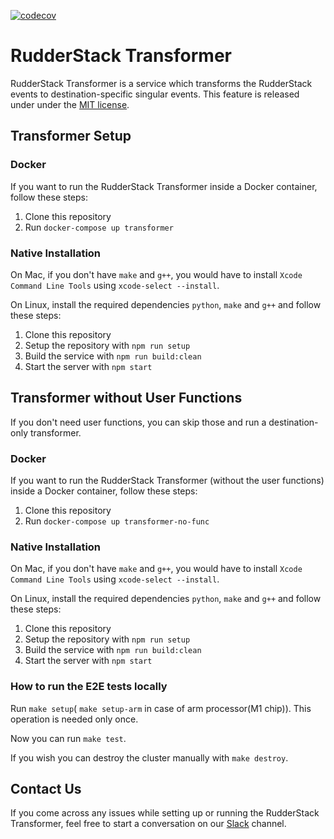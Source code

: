 [![codecov](https://codecov.io/gh/rudderlabs/rudder-transformer/branch/develop/graph/badge.svg?token=G24OON85SB)](https://codecov.io/gh/rudderlabs/rudder-transformer)

# RudderStack Transformer
RudderStack Transformer is a service which transforms the RudderStack events to destination-specific singular events. This feature is released under
under the [MIT license](https://github.com/rudderlabs/rudder-transformer/blob/main/LICENSE.md).

## Transformer Setup

### Docker

If you want to run the RudderStack Transformer inside a Docker container, follow these steps:

1. Clone this repository
2. Run `docker-compose up transformer`

### Native Installation

On Mac, if you don't have `make` and `g++`, you would have to install `Xcode Command Line Tools` using `xcode-select --install`.

On Linux, install the required dependencies `python`, `make` and `g++` and follow these steps:

1. Clone this repository
2. Setup the repository with `npm run setup`
3. Build the service with `npm run build:clean`
4. Start the server with `npm start`

## Transformer without User Functions

If you don't need user functions, you can skip those and run a destination-only transformer.

### Docker

If you want to run the RudderStack Transformer (without the user functions) inside a Docker container, follow these steps:

1. Clone this repository
2. Run `docker-compose up transformer-no-func`

### Native Installation

On Mac, if you don't have `make` and `g++`, you would have to install `Xcode Command Line Tools` using `xcode-select --install`.

On Linux, install the required dependencies `python`, `make` and `g++` and follow these steps:

1. Clone this repository
2. Setup the repository with `npm run setup`
3. Build the service with `npm run build:clean`
4. Start the server with `npm start`

### How to run the E2E tests locally

Run `make setup`( `make setup-arm` in case of arm processor(M1 chip)). This operation is needed only once.

Now you can run `make test`.

If you wish you can destroy the cluster manually with `make destroy`.

## Contact Us

If you come across any issues while setting up or running the RudderStack Transformer, feel free to start a conversation on our [Slack](https://resources.rudderstack.com/join-rudderstack-slack) channel.
